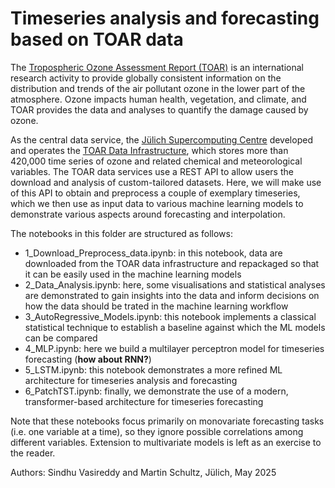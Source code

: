 # Timeseries analysis and forecasting based on TOAR data

The [Tropospheric Ozone Assessment Report (TOAR)](https://igacproject.org/activities/TOAR) is an international research activity to provide globally consistent information on the distribution and trends of the air pollutant ozone in the lower part of the atmosphere. Ozone impacts human health, vegetation, and climate, and TOAR provides the data and analyses to quantify the damage caused by ozone.

As the central data service, the [Jülich Supercomputing Centre](https://www.fz-juelich.de/en/ias/jsc) developed and operates the [TOAR Data Infrastructure](https://toar-data.fz-juelich.de/), which stores more than 420,000 time series of ozone and related chemical and meteorological variables. The TOAR data services use a REST API to allow users the download and analysis of custom-tailored datasets. Here, we will make use of this API to obtain and preprocess a couple of exemplary timeseries, which we then use as input data to various machine learning models to demonstrate various aspects around forecasting and interpolation.

The notebooks in this folder are structured as follows:
* 1_Download_Preprocess_data.ipynb: in this notebook, data are downloaded from the TOAR data infrastructure and repackaged so that it can be easily used in the machine learning models
* 2_Data_Analysis.ipynb: here, some visualisations and statistical analyses are demonstrated to gain insights into the data and inform decisions on how the data should be trated in the machine learning workflow
* 3_AutoRegressive_Models.ipynb: this notebook implements a classical statistical technique to establish a baseline against which the ML models can be compared
* 4_MLP.ipynb: here we  build a multilayer perceptron model for timeseries forecasting (**how about RNN?**)
* 5_LSTM.ipynb: this notebook demonstrates a more refined ML architecture for timeseries analysis and forecasting 
* 6_PatchTST.ipynb: finally, we demonstrate the use of a modern, transformer-based architecture for timeseries forecasting

Note that these notebooks focus primarily on monovariate forecasting tasks (i.e. one variable at a time), so they ignore possible correlations among different variables. Extension to multivariate models is left as an exercise to the reader.

Authors: Sindhu Vasireddy and Martin Schultz, Jülich, May 2025
